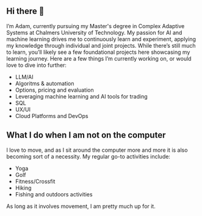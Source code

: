 ## Hi there 👋

I’m Adam, currently pursuing my Master's degree in Complex Adaptive Systems at Chalmers University of Technology. My passion for AI and machine learning drives me to continuously learn and experiment, applying my knowledge through individual and joint projects. While there’s still much to learn, you’ll likely see a few foundational projects here showcasing my learning journey. Here are a few things I’m currently working on, or would love to dive into further:
- LLM/AI
- Algoritms & automation
- Options, pricing and evaluation
- Leveraging machine learning and AI tools for trading
- SQL
- UX/UI
- Cloud Platforms and DevOps


## What I do when I am not on the computer
I love to move, and as I sit around the computer more and more it is also becoming sort of a necessity. 
My regular go-to activities include:
- Yoga
- Golf
- Fitness/Crossfit
- Hiking 
- Fishing and outdoors activities
  
As long as it involves movement, I am pretty much up for it. 

<!--
**asdparmeitz/asdparmeitz** is a ✨ _special_ ✨ repository because its `README.md` (this file) appears on your GitHub profile.

Here are some ideas to get you started:

- 🔭 I’m currently working on ...
- 🌱 I’m currently learning ...
- 👯 I’m looking to collaborate on ...
- 🤔 I’m looking for help with ...
- 💬 Ask me about ...
- 📫 How to reach me: ...
- 😄 Pronouns: ...
- ⚡ Fun fact: ...
-->
